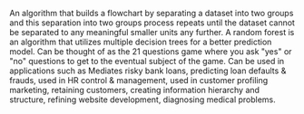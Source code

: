An algorithm that builds a flowchart by separating a dataset into two groups and this separation into two groups process repeats until the dataset cannot be separated to any meaningful smaller units any further. 
A random forest is an algorithm that utilizes multiple decision trees for a better prediction model. Can be thought of as the 21 questions game where you ask "yes" or "no" questions to get to the eventual subject of the game. Can be used in applications such as Mediates risky bank loans, predicting loan defaults & frauds, used in HR control & management, used in customer profiling marketing, retaining customers, creating information hierarchy and structure, refining website development, diagnosing medical problems. 
